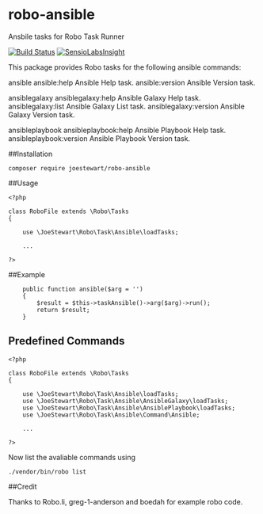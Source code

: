# robo-ansible
Ansbile tasks for Robo Task Runner

[![Build Status](https://travis-ci.org/joestewart/robo-ansible.svg?branch=master)](https://travis-ci.org/joestewart/robo-ansible)
[![SensioLabsInsight](https://insight.sensiolabs.com/projects/800f42d0-51b1-4f51-b6f6-e66ea8af488a/mini.png)](https://insight.sensiolabs.com/projects/800f42d0-51b1-4f51-b6f6-e66ea8af488a)

This package provides Robo tasks for the following ansible commands:
                          
 ansible
  ansible:help                   Ansible Help task.
  ansible:version                Ansible Version task.

 ansiblegalaxy
  ansiblegalaxy:help             Ansible Galaxy Help task.
  ansiblegalaxy:list             Ansible Galaxy List task.
  ansiblegalaxy:version          Ansible Galaxy Version task.

 ansibleplaybook
  ansibleplaybook:help           Ansible Playbook Help task.
  ansibleplaybook:version        Ansible Playbook Version task.



##Installation

```
composer require joestewart/robo-ansible
```
     
##Usage

```
<?php

class RoboFile extends \Robo\Tasks
{

    use \JoeStewart\Robo\Task\Ansible\loadTasks;
    
    ...
    
?>
```

##Example


```    
    public function ansible($arg = '')
    {
        $result = $this->taskAnsible()->arg($arg)->run();
        return $result;
    }
```

## Predefined Commands

```
<?php

class RoboFile extends \Robo\Tasks
{

    use \JoeStewart\Robo\Task\Ansible\loadTasks;
    use \JoeStewart\Robo\Task\Ansible\AnsibleGalaxy\loadTasks;
    use \JoeStewart\Robo\Task\Ansible\AnsiblePlaybook\loadTasks;
    use \JoeStewart\Robo\Task\Ansible\Command\Ansible;
    
    ...
    
?>
```

Now list the avaliable commands using
```
./vendor/bin/robo list
```

##Credit

Thanks to Robo.li, greg-1-anderson and boedah for example robo code.

